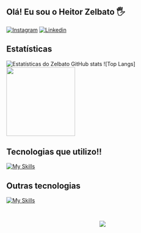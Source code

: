 ## Olá! Eu sou o Heitor Zelbato 🖐️

[![Instagram](https://img.shields.io/badge/Instagram-E4405F?style=for-the-badge&logo=instagram&logoColor=white)](https://instagram.com/heitor__a.ndre)
[![Linkedin](https://img.shields.io/badge/LinkedIn-0077B5?style=for-the-badge&logo=linkedin&logoColor=white)](https://www.linkedin.com/in/heitor-zelbato-9693a92a0/?originalSubdomain=br)

## Estatísticas

![Estatísticas do Zelbato GitHub stats](https://github-readme-stats.vercel.app/api?username=Zelbato&show_icons=true&theme=radical) ![Top Langs]<img height="180em" src="https://github-readme-stats.vercel.app/api/top-langs/?username=Zelbato&layout=compact&langs_count=6&theme=radical"/>



## Tecnologias que utilizo!!

[![My Skills](https://skillicons.dev/icons?i=js,html,css,bootstrap,sass,tailwind,mysql,php)](https://skillicons.dev)
  
  ## Outras tecnologias

  [![My Skills](https://skillicons.dev/icons?i=ps,ai,figma,androidstudio,vscode)](https://skillicons.dev)
 
</div><br/>

<div align="center">

![](https://komarev.com/ghpvc/?username=Zelbato&style=for-the-badge&label=VISUALIZAÇÕES+NO+PERFIL)
</div>




